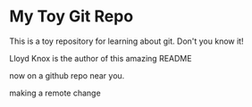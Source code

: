 # My Toy Git Repo

This is a toy repository for learning about git. Don't you know it!

Lloyd Knox is the author of this amazing README

now on a github repo near you.

making a remote change
